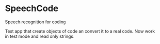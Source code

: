 # SpeechCode
Speech recognition for coding

Test app that create objects of code an convert it to a real code. Now work in test mode and read only strings.
